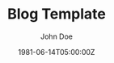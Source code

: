 ---
title: "Blog Template"
meta_title: ""
description: "Hugo CMS Reference for blog publishing."
date: 1981-06-14T05:00:00Z
image: "/images/image-template.jpg"
categories: ["Sample"]
author: "John Doe"
tags: ["Hugo CMS", "Markdown", "Shortcodes"]
draft: true
---